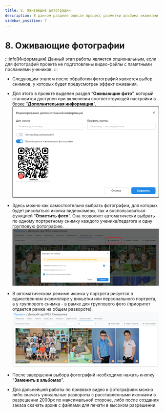 ```yaml
---
title: 8. Оживающие фотографии
description: В данном разделе описан процесс разметки альбома иконками видеокамеры
sidebar_position: 7
---
```


# 8. Оживающие фотографии
:::info[Информация]
Данный этап работы является опциональным, если для фотографий проекта не подготовлены видео-файлы с памятными посланиями учеников.
:::
* Следующим этапом после обработки фотографий является выбор снимков, у которых будет предусмотрен эффект оживания.
* Для этого в проекте выделен раздел “__Оживающие фото__”, который становится доступен при включении соответствующей настройки в блоке “__Дополнительная информация__”.
![](../_media/general/qr.png)

* Здесь можно как самостоятельно выбрать фотографии, для которых будет рисоваться иконка видеокамеры, так и воспользоваться функцией “__Отметить фото__”. Она позволяет автоматически выбрать по одному портретному снимку каждого ученика/педагога и одну групповую фотографию.
![](../_media/general/live-photo.png)

* В автоматическом режиме иконка у портрета рисуется в единственном экземпляре у виньетки или персонального портрета, а у группового снимка - в рамке для группового фото (приоритет отдается рамке на общем развороте).
![](../_media/general/live-photo-icon.png)

* После завершения выбора фотографий необходимо нажать кнопку “__Заменить в альбомах__”.
* Для дальнейшей работы по привязке видео к фотографиям можно либо скачать уникальные развороты с расставленными иконками в разрешении 2000px по максимальной стороне, либо после создания заказа скачать архив с файлами для печати в высоком разрешении.
